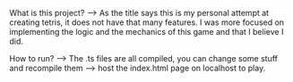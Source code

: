 What is this project?
--> As the title says this is my personal attempt at creating tetris, it does not have that many features.
    I was more focused on implementing the logic and the mechanics of this game and that I believe I did.

How to run?
--> The .ts files are all compiled, you can change some stuff and recompile them
--> host the index.html page on localhost to play.
